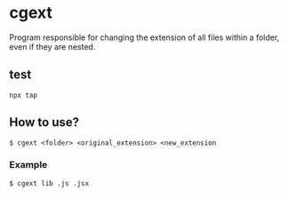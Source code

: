 # cgext

Program responsible for changing the extension of all files within a folder, even if they are nested.

## test

`npx tap`

## How to use?

`$ cgext <folder> <original_extension> <new_extension`

### Example

`$ cgext lib .js .jsx`
